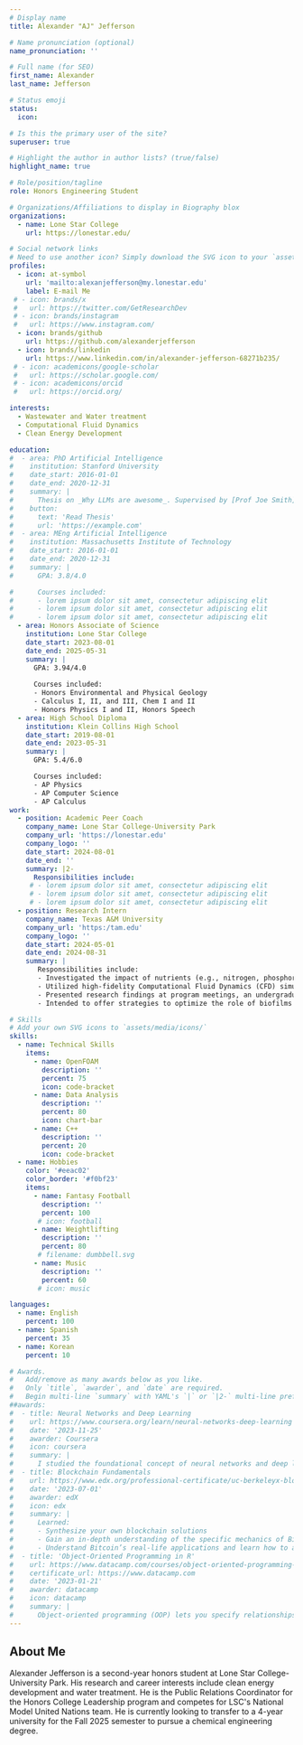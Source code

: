 ```yaml
---
# Display name
title: Alexander "AJ" Jefferson

# Name pronunciation (optional)
name_pronunciation: ''

# Full name (for SEO)
first_name: Alexander
last_name: Jefferson

# Status emoji
status: 
  icon: 

# Is this the primary user of the site?
superuser: true

# Highlight the author in author lists? (true/false)
highlight_name: true

# Role/position/tagline
role: Honors Engineering Student

# Organizations/Affiliations to display in Biography blox
organizations:
  - name: Lone Star College
    url: https://lonestar.edu/

# Social network links
# Need to use another icon? Simply download the SVG icon to your `assets/media/icons/` folder.
profiles:
  - icon: at-symbol
    url: 'mailto:alexanjefferson@my.lonestar.edu'
    label: E-mail Me
 # - icon: brands/x
 #   url: https://twitter.com/GetResearchDev
 # - icon: brands/instagram
 #   url: https://www.instagram.com/
  - icon: brands/github
    url: https://github.com/alexanderjefferson
  - icon: brands/linkedin
    url: https://www.linkedin.com/in/alexander-jefferson-68271b235/
 # - icon: academicons/google-scholar
 #   url: https://scholar.google.com/
 # - icon: academicons/orcid
 #   url: https://orcid.org/

interests:
  - Wastewater and Water treatment
  - Computational Fluid Dynamics
  - Clean Energy Development

education:
#  - area: PhD Artificial Intelligence
#    institution: Stanford University
#    date_start: 2016-01-01
#    date_end: 2020-12-31
#    summary: |
#      Thesis on _Why LLMs are awesome_. Supervised by [Prof Joe Smith](https://example.com). Presented papers at 5 IEEE conferences #with the contributions being published in 2 Springer journals.
#    button:
#      text: 'Read Thesis'
#      url: 'https://example.com'
#  - area: MEng Artificial Intelligence
#    institution: Massachusetts Institute of Technology
#    date_start: 2016-01-01
#    date_end: 2020-12-31
#    summary: |
#      GPA: 3.8/4.0

#      Courses included:
#      - lorem ipsum dolor sit amet, consectetur adipiscing elit
#      - lorem ipsum dolor sit amet, consectetur adipiscing elit
#      - lorem ipsum dolor sit amet, consectetur adipiscing elit
  - area: Honors Associate of Science
    institution: Lone Star College
    date_start: 2023-08-01
    date_end: 2025-05-31
    summary: |
      GPA: 3.94/4.0
      
      Courses included:
      - Honors Environmental and Physical Geology
      - Calculus I, II, and III, Chem I and II
      - Honors Physics I and II, Honors Speech
  - area: High School Diploma
    institution: Klein Collins High School
    date_start: 2019-08-01
    date_end: 2023-05-31
    summary: |
      GPA: 5.4/6.0

      Courses included:
      - AP Physics
      - AP Computer Science 
      - AP Calculus      
work:
  - position: Academic Peer Coach
    company_name: Lone Star College-University Park
    company_url: 'https://lonestar.edu'
    company_logo: ''
    date_start: 2024-08-01
    date_end: ''
    summary: |2-
      Responsibilities include:
     # - lorem ipsum dolor sit amet, consectetur adipiscing elit
     # - lorem ipsum dolor sit amet, consectetur adipiscing elit
     # - lorem ipsum dolor sit amet, consectetur adipiscing elit
  - position: Research Intern
    company_name: Texas A&M University
    company_url: 'https:/tam.edu'
    company_logo: ''
    date_start: 2024-05-01
    date_end: 2024-08-31
    summary: |
       Responsibilities include:
       - Investigated the impact of nutrients (e.g., nitrogen, phosphorus), organic carbon, and flow rates on biofilm growth
       - Utilized high-fidelity Computational Fluid Dynamics (CFD) simulations using a modified solver, bioGroutFoam in OpenFOAM
       - Presented research findings at program meetings, an undergraduate symposium, and AGU's 2024 annual meeting
       - Intended to offer strategies to optimize the role of biofilms in nutrient cycling and water quality

# Skills
# Add your own SVG icons to `assets/media/icons/`
skills:
  - name: Technical Skills
    items:
      - name: OpenFOAM
        description: ''
        percent: 75
        icon: code-bracket
      - name: Data Analysis
        description: ''
        percent: 80
        icon: chart-bar
      - name: C++
        description: ''
        percent: 20
        icon: code-bracket
  - name: Hobbies
    color: '#eeac02'
    color_border: '#f0bf23'
    items:
      - name: Fantasy Football
        description: ''
        percent: 100
       # icon: football
      - name: Weightlifting
        description: ''
        percent: 80
       # filename: dumbbell.svg
      - name: Music
        description: ''
        percent: 60
       # icon: music

languages:
  - name: English
    percent: 100
  - name: Spanish
    percent: 35
  - name: Korean
    percent: 10

# Awards.
#   Add/remove as many awards below as you like.
#   Only `title`, `awarder`, and `date` are required.
#   Begin multi-line `summary` with YAML's `|` or `|2-` multi-line prefix and indent 2 spaces below.
##awards:
#  - title: Neural Networks and Deep Learning
#    url: https://www.coursera.org/learn/neural-networks-deep-learning
#    date: '2023-11-25'
#    awarder: Coursera
#    icon: coursera
#    summary: |
#      I studied the foundational concept of neural networks and deep learning. By the end, I was familiar with the significant technological trends driving the rise of deep learning; build, train, and apply fully connected deep neural networks; implement efficient (vectorized) neural networks; identify key parameters in a neural network’s architecture; and apply deep learning to your own applications.
#  - title: Blockchain Fundamentals
#    url: https://www.edx.org/professional-certificate/uc-berkeleyx-blockchain-fundamentals
#    date: '2023-07-01'
#    awarder: edX
#    icon: edx
#    summary: |
#      Learned:
#      - Synthesize your own blockchain solutions
#      - Gain an in-depth understanding of the specific mechanics of Bitcoin
#      - Understand Bitcoin’s real-life applications and learn how to attack and destroy Bitcoin, Ethereum, smart contracts and Dapps, and alternatives to Bitcoin’s Proof-of-Work consensus algorithm
#  - title: 'Object-Oriented Programming in R'
#    url: https://www.datacamp.com/courses/object-oriented-programming-with-s3-and-r6-in-r
#    certificate_url: https://www.datacamp.com
#    date: '2023-01-21'
#    awarder: datacamp
#    icon: datacamp
#    summary: |
#      Object-oriented programming (OOP) lets you specify relationships between functions and the objects that they can act on, helping you manage complexity in your code. This is an intermediate level course, providing an introduction to OOP, using the S3 and R6 systems. S3 is a great day-to-day R programming tool that simplifies some of the functions that you write. R6 is especially useful for industry-specific analyses, working with web APIs, and building GUIs.
---
```


## About Me

Alexander Jefferson is a second-year honors student at Lone Star College-University Park. His research and career interests include clean energy development and water treatment. He is the Public Relations Coordinator for the Honors College Leadership program and competes for LSC's National Model United Nations team. He is currently looking to transfer to a 4-year university for the Fall 2025 semester to pursue a chemical engineering degree.
